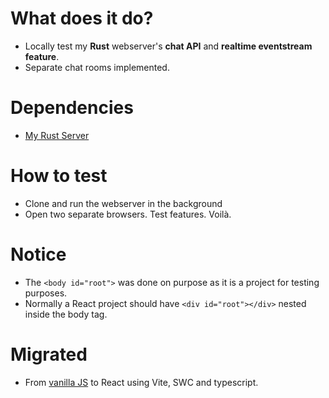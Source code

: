 # What does it do?

- Locally test my **Rust** webserver's **chat API** and **realtime eventstream feature**.
- Separate chat rooms implemented.

# Dependencies

- [My Rust Server](https://github.com/AndyLeezard/bmb_rs_server)

# How to test

- Clone and run the webserver in the background
- Open two separate browsers. Test features. Voilà.

# Notice

- The `<body id="root">` was done on purpose as it is a project for testing purposes.
- Normally a React project should have `<div id="root"></div>` nested inside the body tag.

# Migrated

- From [vanilla JS](https://github.com/SergioBenitez/Rocket/tree/master/examples/chat/static) to React using Vite, SWC and typescript.
